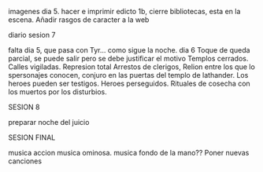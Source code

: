 
imagenes dia 5.
hacer e imprimir edicto 1b, cierre bibliotecas, esta en la escena.
Añadir rasgos de caracter a la web

diario sesion 7

falta dia 5, que pasa con Tyr... como sigue la noche.
dia 6
Toque de queda parcial, se puede salir pero se debe justificar el motivo
Templos cerrados. 
Calles vigiladas.
Represion total
Arrestos de clerigos, Relion entre los que lo spersonajes conocen, conjuro en las puertas del templo de lathander. Los heroes pueden ser testigos.
Heroes perseguidos.
Rituales de cosecha con los muertos por los disturbios.

SESION 8

preparar noche del juicio

SESION FINAL

musica accion
musica ominosa.
musica fondo de la mano??
Poner nuevas canciones



